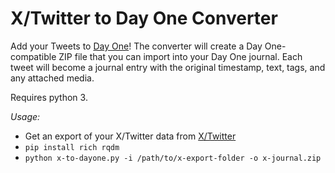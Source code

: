 # X/Twitter to Day One Converter
Add your Tweets to [Day One](https://dayoneapp.com)! The converter will create a Day One-compatible ZIP file that you can import into your Day One journal. Each tweet will become a journal entry with the original timestamp, text, tags, and any attached media.

Requires python 3.

*Usage:*
* Get an export of your X/Twitter data from [X/Twitter](https://x.com/settings/download_your_data)
* `pip install rich rqdm`
* `python x-to-dayone.py -i /path/to/x-export-folder -o x-journal.zip`
